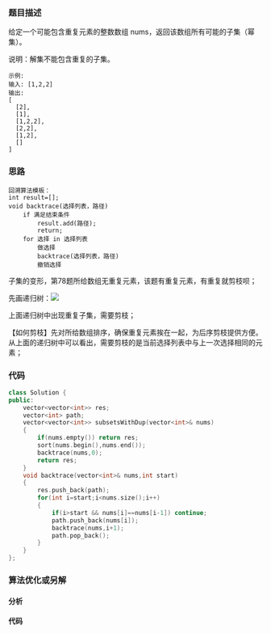 ### 题目描述

给定一个可能包含重复元素的整数数组 nums，返回该数组所有可能的子集（幂集）。

说明：解集不能包含重复的子集。

```
示例:
输入: [1,2,2]
输出:
[
  [2],
  [1],
  [1,2,2],
  [2,2],
  [1,2],
  []
]
```

### 思路

```
回溯算法模板：
int result=[];
void backtrace(选择列表，路径)
	if 满足结束条件
		result.add(路径);
		return;
	for 选择 in 选择列表
		做选择
		backtrace(选择列表，路径)
		撤销选择
```

子集的变形，第78题所给数组无重复元素，该题有重复元素，有重复就剪枝呗；

先画递归树：![](D:\github\Leetcode\回溯算法or深度优先搜索\90.子集2.png)

上面递归树中出现重复子集，需要剪枝；

【如何剪枝】先对所给数组排序，确保重复元素挨在一起，为后序剪枝提供方便。从上面的递归树中可以看出，需要剪枝的是当前选择列表中与上一次选择相同的元素；

### 代码

```c++
class Solution {
public:
    vector<vector<int>> res;
    vector<int> path;
    vector<vector<int>> subsetsWithDup(vector<int>& nums) 
    {
        if(nums.empty()) return res;
        sort(nums.begin(),nums.end());
        backtrace(nums,0);
        return res;
    }
    void backtrace(vector<int>& nums,int start)
    {
        res.push_back(path);
        for(int i=start;i<nums.size();i++)
        {
            if(i>start && nums[i]==nums[i-1]) continue;
            path.push_back(nums[i]);
            backtrace(nums,i+1);
            path.pop_back();
        }
    }
};
```

### 算法优化或另解

#### 分析

#### 代码

```c++

```

